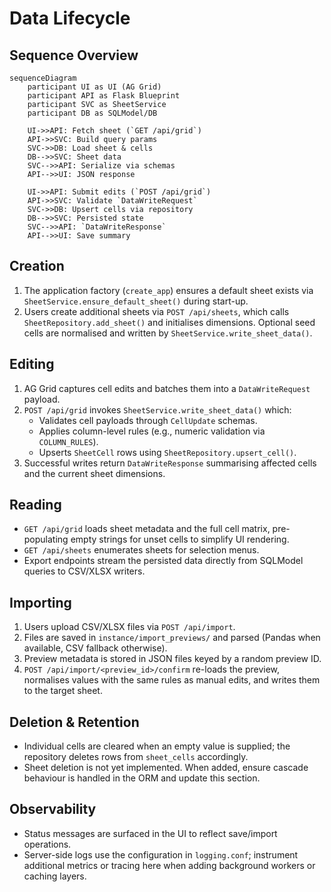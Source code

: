# Data Lifecycle

## Sequence Overview
```mermaid
sequenceDiagram
    participant UI as UI (AG Grid)
    participant API as Flask Blueprint
    participant SVC as SheetService
    participant DB as SQLModel/DB

    UI->>API: Fetch sheet (`GET /api/grid`)
    API->>SVC: Build query params
    SVC->>DB: Load sheet & cells
    DB-->>SVC: Sheet data
    SVC-->>API: Serialize via schemas
    API-->>UI: JSON response

    UI->>API: Submit edits (`POST /api/grid`)
    API->>SVC: Validate `DataWriteRequest`
    SVC->>DB: Upsert cells via repository
    DB-->>SVC: Persisted state
    SVC-->>API: `DataWriteResponse`
    API-->>UI: Save summary
```

## Creation
1. The application factory (`create_app`) ensures a default sheet exists via `SheetService.ensure_default_sheet()` during start-up.
2. Users create additional sheets via `POST /api/sheets`, which calls `SheetRepository.add_sheet()` and initialises dimensions. Optional seed cells are normalised and written by `SheetService.write_sheet_data()`.

## Editing
1. AG Grid captures cell edits and batches them into a `DataWriteRequest` payload.
2. `POST /api/grid` invokes `SheetService.write_sheet_data()` which:
   - Validates cell payloads through `CellUpdate` schemas.
   - Applies column-level rules (e.g., numeric validation via `COLUMN_RULES`).
   - Upserts `SheetCell` rows using `SheetRepository.upsert_cell()`.
3. Successful writes return `DataWriteResponse` summarising affected cells and the current sheet dimensions.

## Reading
- `GET /api/grid` loads sheet metadata and the full cell matrix, pre-populating empty strings for unset cells to simplify UI rendering.
- `GET /api/sheets` enumerates sheets for selection menus.
- Export endpoints stream the persisted data directly from SQLModel queries to CSV/XLSX writers.

## Importing
1. Users upload CSV/XLSX files via `POST /api/import`.
2. Files are saved in `instance/import_previews/` and parsed (Pandas when available, CSV fallback otherwise).
3. Preview metadata is stored in JSON files keyed by a random preview ID.
4. `POST /api/import/<preview_id>/confirm` re-loads the preview, normalises values with the same rules as manual edits, and writes them to the target sheet.

## Deletion & Retention
- Individual cells are cleared when an empty value is supplied; the repository deletes rows from `sheet_cells` accordingly.
- Sheet deletion is not yet implemented. When added, ensure cascade behaviour is handled in the ORM and update this section.

## Observability
- Status messages are surfaced in the UI to reflect save/import operations.
- Server-side logs use the configuration in `logging.conf`; instrument additional metrics or tracing here when adding background workers or caching layers.
